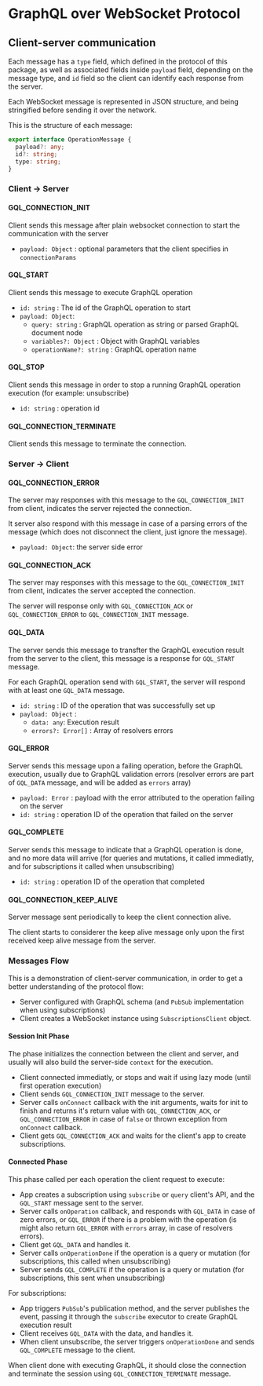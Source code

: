 # GraphQL over WebSocket Protocol

## Client-server communication

Each message has a `type` field, which defined in the protocol of this package, as well as associated fields inside `payload` field, depending on the message type, and `id` field so the client can identify each response from the server.

Each WebSocket message is represented in JSON structure, and being stringified before sending it over the network.

This is the structure of each message:

```typescript
export interface OperationMessage {
  payload?: any;
  id?: string;
  type: string;
}
```

### Client -> Server

#### GQL_CONNECTION_INIT
Client sends this message after plain websocket connection to start the communication with the server

- `payload: Object` : optional parameters that the client specifies in `connectionParams`

#### GQL_START
Client sends this message to execute GraphQL operation
- `id: string` : The id of the GraphQL operation to start
- `payload: Object`:
    * `query: string` : GraphQL operation as string or parsed GraphQL document node
    * `variables?: Object` : Object with GraphQL variables
    * `operationName?: string` : GraphQL operation name
    
#### GQL_STOP
Client sends this message in order to stop a running GraphQL operation execution (for example: unsubscribe)
- `id: string` : operation id
    
#### GQL_CONNECTION_TERMINATE
Client sends this message to terminate the connection.    
    
### Server -> Client

#### GQL_CONNECTION_ERROR
The server may responses with this message to the `GQL_CONNECTION_INIT` from client, indicates the server rejected the connection.

It server also respond with this message in case of a parsing errors of the message (which does not disconnect the client, just ignore the message).

- `payload: Object`: the server side error

#### GQL_CONNECTION_ACK
The server may responses with this message to the `GQL_CONNECTION_INIT` from client, indicates the server accepted the connection.

The server will response only with `GQL_CONNECTION_ACK` or `GQL_CONNECTION_ERROR` to `GQL_CONNECTION_INIT` message.

#### GQL_DATA
The server sends this message to transfter the GraphQL execution result from the server to the client, this message is a response for `GQL_START` message.

For each GraphQL operation send with `GQL_START`, the server will respond with at least one `GQL_DATA` message.

- `id: string` : ID of the operation that was successfully set up
- `payload: Object` : 
    * `data: any`: Execution result
    * `errors?: Error[]` : Array of resolvers errors

#### GQL_ERROR
Server sends this message upon a failing operation, before the GraphQL execution, usually due to GraphQL validation errors (resolver errors are part of `GQL_DATA` message, and will be added as `errors` array)
- `payload: Error` : payload with the error attributed to the operation failing on the server
- `id: string` : operation ID of the operation that failed on the server

#### GQL_COMPLETE
Server sends this message to indicate that a GraphQL operation is done, and no more data will arrive (for queries and mutations, it called immediatly, and for subscriptions it called when unsubscribing)
- `id: string` : operation ID of the operation that completed

#### GQL_CONNECTION_KEEP_ALIVE
Server message sent periodically to keep the client connection alive.

The client starts to considerer the keep alive message only upon the first received keep alive message from the server.

### Messages Flow

This is a demonstration of client-server communication, in order to get a better understanding of the protocol flow:


- Server configured with GraphQL schema (and `PubSub` implementation when using subscriptions)
- Client creates a WebSocket instance using `SubscriptionsClient` object.

#### Session Init Phase

The phase initializes the connection between the client and server, and usually will also build the server-side `context` for the execution.

- Client connected immediatly, or stops and wait if using lazy mode (until first operation execution)
- Client sends `GQL_CONNECTION_INIT` message to the server.
- Server calls `onConnect` callback with the init arguments, waits for init to finish and returns it's return value with `GQL_CONNECTION_ACK`, or `GQL_CONNECTION_ERROR` in case of `false` or thrown exception from `onConnect` callback.
- Client gets `GQL_CONNECTION_ACK` and waits for the client's app to create subscriptions.

#### Connected Phase

This phase called per each operation the client request to execute:

- App creates a subscription using `subscribe` or `query` client's API, and the `GQL_START` message sent to the server.
- Server calls `onOperation` callback, and responds with `GQL_DATA` in case of zero errors, or `GQL_ERROR` if there is a problem with the operation (is might also return `GQL_ERROR` with `errors` array, in case of resolvers errors).
- Client get `GQL_DATA` and handles it.
- Server calls `onOperationDone` if the operation is a query or mutation (for subscriptions, this called when unsubscribing)
- Server sends `GQL_COMPLETE` if the operation is a query or mutation (for subscriptions, this sent when unsubscribing)

For subscriptions:
- App triggers `PubSub`'s publication method, and the server publishes the event, passing it through the `subscribe` executor to create GraphQL execution result
- Client receives `GQL_DATA` with the data, and handles it.
- When client unsubscribe, the server triggers `onOperationDone` and sends `GQL_COMPLETE` message to the client.

When client done with executing GraphQL, it should close the connection and terminate the session using `GQL_CONNECTION_TERMINATE` message.

